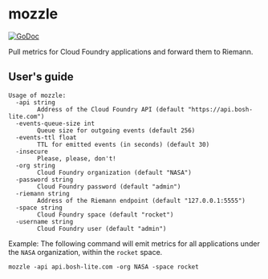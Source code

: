 # mozzle
[![GoDoc](https://godoc.org/github.com/Bo0mer/mozzle?status.svg)](https://godoc.org/github.com/Bo0mer/mozzle)

Pull metrics for Cloud Foundry applications and forward them to Riemann.

## User's guide
```
Usage of mozzle:
  -api string
    	Address of the Cloud Foundry API (default "https://api.bosh-lite.com")
  -events-queue-size int
    	Queue size for outgoing events (default 256)
  -events-ttl float
    	TTL for emitted events (in seconds) (default 30)
  -insecure
    	Please, please, don't!
  -org string
    	Cloud Foundry organization (default "NASA")
  -password string
    	Cloud Foundry password (default "admin")
  -riemann string
    	Address of the Riemann endpoint (default "127.0.0.1:5555")
  -space string
    	Cloud Foundry space (default "rocket")
  -username string
    	Cloud Foundry user (default "admin")
```

Example:
The following command will emit metrics for all applications under the `NASA`
organization, within the `rocket` space.
```
mozzle -api api.bosh-lite.com -org NASA -space rocket
```
